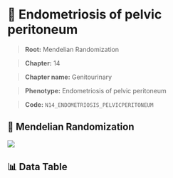 # 🧪 Endometriosis of pelvic peritoneum

> **Root:** Mendelian Randomization

> **Chapter:** 14  

> **Chapter name:** Genitourinary

> **Phenotype:** Endometriosis of pelvic peritoneum  

> **Code:** `N14_ENDOMETRIOSIS_PELVICPERITONEUM`

## 🧬 Mendelian Randomization  

<img src="/MR/Figures/Forward/N14_ENDOMETRIOSIS_PELVICPERITONEUM.png"/>

## 📊 Data Table

<CsvTableMRF src="/MR_Data/Forward/N14_ENDOMETRIOSIS_PELVICPERITONEUM.csv"/>
